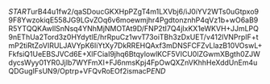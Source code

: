 $START$urB44u1fw2/qaSDoucGKXHpPZgT4m1LXVbj6/iJ0iYV2WTs0uGtpxo99F8YwzokiqE558JG9LGvZOq6v6moewmjhr4PgdtonznhP4qVz1b+wO6aB9R5YTQQKAwIlSnNsq4YNhMjNMOTAt9D/FNP2tI7Q4jIxKX1eWKVH+JJmLPQ9nEThUa2Tord3z0HYdytlE/hrRpuCz1wvT73oiTBh3zDxUET/v412lVNPrpIF+tmP2tiRtZoVIRULJAVYpK6IiYtXy7DkRREHQAxf3mDNSFCFZvLlazB10VOswL+FkfsiQ1UeEBSJVCd6E+XlFCiaI9jhq6BtqylowlKCF5VICU0lZGwmXBgth0ZJWdycsWyy01YR0JjIb7WYFmXI+FJ6nmsKpj4FpOwQXZnVKhhHeXddUnEm4uQDGuglFsUN9/Optrp+VFQvRoEOf2ismacP$END$